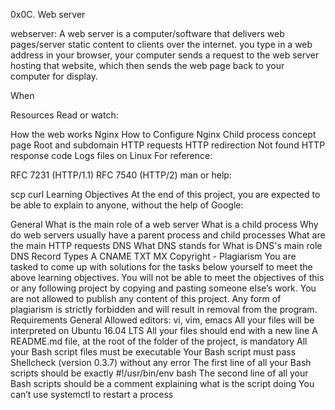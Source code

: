 0x0C. Web server

webserver: 
  A web server is a computer/software that delivers web pages/server static content to clients over the internet. you type in a web address in your browser, your computer sends a request to the web server hosting that website, which then sends the web page back to your computer for display.

  When 

Resources
Read or watch:

How the web works
Nginx
How to Configure Nginx
Child process concept page
Root and subdomain
HTTP requests
HTTP redirection
Not found HTTP response code
Logs files on Linux
For reference:

RFC 7231 (HTTP/1.1)
RFC 7540 (HTTP/2)
man or help:

scp
curl
Learning Objectives
At the end of this project, you are expected to be able to explain to anyone, without the help of Google:

General
What is the main role of a web server
What is a child process
Why do web servers usually have a parent process and child processes
What are the main HTTP requests
DNS
What DNS stands for
What is DNS's main role
DNS Record Types
A
CNAME
TXT
MX
Copyright - Plagiarism
You are tasked to come up with solutions for the tasks below yourself to meet the above learning objectives.
You will not be able to meet the objectives of this or any following project by copying and pasting someone else’s work.
You are not allowed to publish any content of this project.
Any form of plagiarism is strictly forbidden and will result in removal from the program.
Requirements
General
Allowed editors: vi, vim, emacs
All your files will be interpreted on Ubuntu 16.04 LTS
All your files should end with a new line
A README.md file, at the root of the folder of the project, is mandatory
All your Bash script files must be executable
Your Bash script must pass Shellcheck (version 0.3.7) without any error
The first line of all your Bash scripts should be exactly #!/usr/bin/env bash
The second line of all your Bash scripts should be a comment explaining what is the script doing
You can’t use systemctl to restart a process
